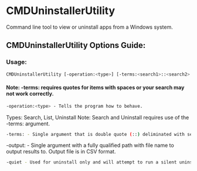 # CMDUninstallerUtility
Command line tool to view or uninstall apps from a Windows system.

## CMDUninstallerUtility Options Guide:

### Usage: 
```bash
CMDUninstallerUtility [-operation:<type>] [-terms:<search1>::<search2>::<search3>::<...>] [-output:] [-quiet]
```
#### Note: -terms: requires quotes for items with spaces or your search may not work correctly.
```bash
-operation:<type> - Tells the program how to behave.
```
Types: Search, List, Uninstall
Note: Search and Uninstall requires use of the -terms: argument.
```bash
-terms: - Single argument that is double quote (::) deliminated with search terms for searching and uninstalling apps.
```
-output: - Single argument with a fully qualified path with file name to output results to. Output file is in CSV format.
```bash
-quiet - Used for uninstall only and will attempt to run a silent uninstall if possible.
```
